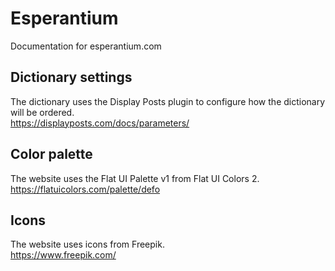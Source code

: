 # Esperantium
Documentation for esperantium.com

## Dictionary settings
The dictionary uses the Display Posts plugin to configure how the dictionary will be ordered.\
https://displayposts.com/docs/parameters/

## Color palette
The website uses the Flat UI Palette v1 from Flat UI Colors 2.\
https://flatuicolors.com/palette/defo

## Icons
The website uses icons from Freepik.\
https://www.freepik.com/
